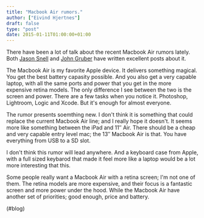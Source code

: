 ```yaml
---
title: "Macbook Air rumors."
author: ["Eivind Hjertnes"]
draft: false
type: "post"
date: 2015-01-11T01:00:00+01:00
---
```


There have been a lot of talk about the recent Macbook Air rumors
lately. Both
[Jason
Snell](http://sixcolors.com/post/2015/01/the-macbook-air-returning-to-its-roots/) and
[John
Gruber](http://daringfireball.net/2015/01/charging%5Fusb%5Fonly%5Fmacbook) have written excellent posts about it.

The Macbook Air is my favorite Apple device. It delivers something
magical. You get the best battery capasity possible. And you also get a
very capable laptop, with all the same ports and power that you get in
the more expensive retina models. The only difference I see between the
two is the screen and power. There are a few tasks when you notice it.
Photoshop, Lightroom, Logic and Xcode. But it's enough for almost
everyone.

The rumor presents soemthing new. I don't think it is something that
could replace the current Macbook Air line; and I really hope it
doesn't. It seems more like something between the iPad and 11″ Air.
There should be a cheap and very capable entry level mac; the 13″
Macbook Air is that. You have everything from USB to a SD slot.

I don't think this rumor will lead anywhere. And a keyboard case from
Apple, with a full sized keybarod that made it feel more like a laptop
would be a lot more interesting that this.

Some people really want a Macbook Air with a retina screen; I'm not one
of them. The retina models are more expensive, and their focus is a
fantastic screen and more power under the hood. While the Macbook Air
have another set of priorities; good enough, price and battery.

(#blog)
